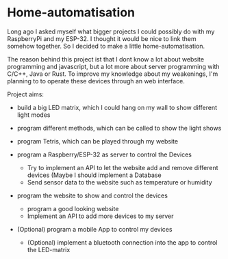 # Home-automatisation
Long ago I asked myself what bigger projects I could possibly do with my RaspberryPi and my ESP-32.
I thought it would be nice to link them somehow together.
So I decided to make a little home-automatisation.

The reason behind this project ist that I dont know a lot about website programming and javascript, but a lot more about server programming with C/C++, Java or Rust. To improve my knowledge about my weakenings, I'm planning to to operate 
these devices through an web interface. 

Project aims:
- build a big LED matrix, which I could hang on my wall to show different light modes
- program different methods, which can be called to show the light shows
- program Tetris, which can be played through my website
- program a Raspberry/ESP-32 as server to control the Devices
    * Try to implement an API to let the website add and remove different devices (Maybe I should implement a Database
    * Send sensor data to the website such as temperature or humidity
- program the website to show and control the devices
    * program a good looking website
    * Implement an API to add more devices to my server

- (Optional) program a mobile App to control my devices
    * (Optional) implement a bluetooth connection into the app to control the LED-matrix
